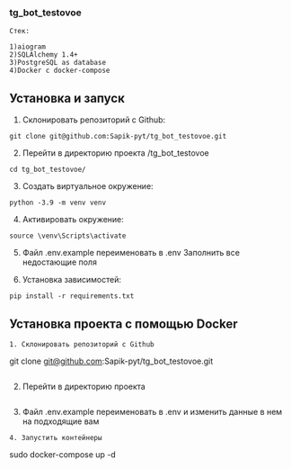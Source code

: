 ### tg_bot_testovoe
```
Стек:

1)aiogram
2)SQLAlchemy 1.4+
3)PostgreSQL as database
4)Docker с docker-compose
```

## Установка и запуск

1. Склонировать репозиторий с Github:

````
git clone git@github.com:Sapik-pyt/tg_bot_testovoe.git
````
2. Перейти в директорию проекта
/tg_bot_testovoe
````
cd tg_bot_testovoe/
````
3. Создать виртуальное окружение:

````
python -3.9 -m venv venv
````

4. Активировать окружение: 

````
source \venv\Scripts\activate
````
5. Файл .env.example переименовать в .env
   Заполнить все недостающие поля

6. Установка зависимостей:
```
pip install -r requirements.txt
```

## Установка проекта с помощью Docker
```
1. Склонировать репозиторий с Github
```
git clone git@github.com:Sapik-pyt/tg_bot_testovoe.git
```
```
2. Перейти в директорию проекта
```
```
3. Файл .env.example переименовать в .env и изменить данные в нем на подходящие вам 
```
4. Запустить контейнеры 
``` 
sudo docker-compose up -d
 ```
